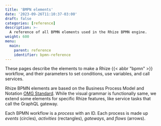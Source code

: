 ```yaml
---
title: 'BMPN elements'
date: '2023-09-26T11:10:37-03:00'
draft: false
categories: [reference]
description: >-
  A reference of all BPMN elements used in the Rhize BPMN engine.
weight: 600
menu:
  main:
    parent: reference
    identifier: bpmn-reference
---
```


These pages describe the elements to make a Rhize {{< abbr "bpmn" >}} workflow, and their parameters to set conditions, use variables, and call services. 

Rhize BPMN elements are based on the Business Process Model and Notation [OMG Standard](https://www.omg.org/spec/BPMN/2.0/).
While the visual grammar is functionally same, we extend some elements for specific Rhize features, like service tasks that call the GraphQL gateway.

Each BPMN workflow is a _process_ with an ID.
Each process is made up _events_ (circles), _activities_ (rectangles), _gateways_, and _flows_ (arrows).


